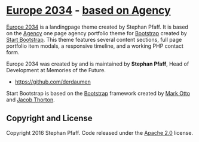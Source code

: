 # [Europe 2034](http://europe2034.org/) - [based on Agency](http://startbootstrap.com/template-overviews/agency/)

[Europe 2034](http://europe2034.org) is a landingpage theme created by Stephan Pfaff. It is based on the [Agency](http://startbootstrap.com/template-overviews/agency/) one page agency portfolio theme for [Bootstrap](http://getbootstrap.com/) created by [Start Bootstrap](http://startbootstrap.com/). This theme features several content sections, full page portfolio item modals, a responsive timeline, and a working PHP contact form.

Europe 2034 was created by and is maintained by **Stephan Pfaff**, Head of Development at Memories of the Future.

* https://github.com/derdaumen

Start Bootstrap is based on the [Bootstrap](http://getbootstrap.com/) framework created by [Mark Otto](https://twitter.com/mdo) and [Jacob Thorton](https://twitter.com/fat).

## Copyright and License

Copyright 2016 Stephan Pfaff. Code released under the [Apache 2.0](https://github.com/IronSummitMedia/startbootstrap-agency/blob/gh-pages/LICENSE) license.
